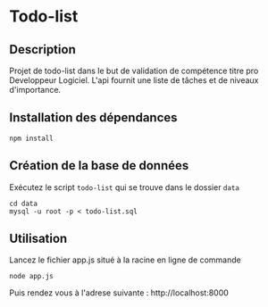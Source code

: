 # Todo-list

## Description

Projet de todo-list dans le but de validation de compétence titre pro Developpeur Logiciel.
L'api fournit une liste de tâches et de niveaux d'importance.

## Installation des dépendances

    npm install

## Création de la base de données

Exécutez le script `todo-list` qui se trouve dans le dossier `data`

    cd data
    mysql -u root -p < todo-list.sql

## Utilisation

Lancez le fichier app.js situé à la racine en ligne de commande

    node app.js

Puis rendez vous à l'adrese suivante :
    http://localhost:8000
